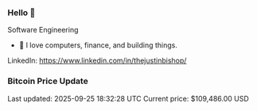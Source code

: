 ### Hello 🤙  

Software Engineering

- 🔭 I love computers, finance, and building things.
  
LinkedIn: https://www.linkedin.com/in/thejustinbishop/  



















































































































































































































































































































































































































































































































































































































































































































































































































































































































































































































































































































































### Bitcoin Price Update
Last updated: 2025-09-25 18:32:28 UTC
Current price: $109,486.00 USD
